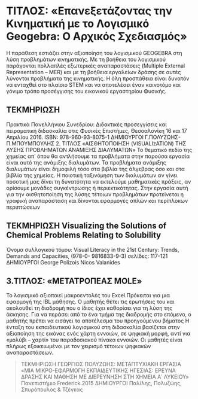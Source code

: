 # ΤΙΤΛΟΣ: «Επανεξετάζοντας την Κινηματική με το Λογισμικό Geogebra: Ο Αρχικός Σχεδιασμός» 
Η παράθεση εστιάζει στην αξιοποίηση του λογισμικού GEOGEBRA στη λύση προβλημάτων κινηματικής. Με τη βοήθεια του λογισμικού παράγονται πολλαπλές εξωτερικές αναπαραστάσεις (Multiple External Representation – MER) και με τη βοήθεια εργαλείων δράσης σε αυτές λύνονται προβλήματα της κινηματικής. Η όλη προσπάθεια είναι δυνατόν να ενταχθεί στο πλαίσιο STEM και να αποτελέσει έναν καινοτόμο και γόνιμο τρόπο προσέγγισης του εικονικού εργαστηρίου Φυσικής. 
## ΤΕΚΜΗΡΙΩΣΗ 
Πρακτικά Πανελλήνιου Συνεδρίου: Διδακτικές προσεγγίσεις και πειραματική διδασκαλία στις Φυσικές Επιστήμες, Θεσσαλονίκη 16 και 17 Απριλίου 2016. ISBN: 978-960-93-8075-1 ΔΗΜΙΟΥΡΓΟΙ Γ.ΠΟΛΥΖΩΗΣ-Π.ΜΠΟΥΜΠΟΥΛΗΣ 2. ΤΙΤΛΟΣ «ΑΙΣΘΗΤΟΠΟΙΗΣΗ (VISUALIzATION) ΤΗΣ ΛΥΣΗΣ ΠΡΟΒΛΗΜΑΤΩΝ ΑΝΑΜΙΞΗΣ ΔΙΑΛΥΜΑΤΩΝ» Το θεματικό πεδίο της χημείας απ΄ όπου θα αντλήσουμε τα προβλήματα στην παρούσα εργασία είναι αυτό της ανάμιξης διαλυμάτων. Τα προβλήματα ανάμιξης διαλυμάτων είναι δημοφιλή τόσο στα βιβλία της άλγεβρας όσο και στα βιβλία της χημείας. Η ποιοτική ταξινόμηση των διαλυμάτων αν γίνει ποσοτική μας δίνει τη δυνατότητα να εκτελούμε μαθηματικές πράξεις, αν ορίσουμε μονάδες συγκέντρωσης ή περιεκτικότητας. Στην εργασία αυτή για την αισθητοποίηση της λύσης τέτοιων προβλημάτων προτείνεται η γραφική αναπαράσταση και δίνονται εφαρμογές απλών και περίπλοκων περιπτώσεων 
## ΤΕΚΜΗΡΙΩΣΗ Visualizing the Solutions of Chemical Problems Relating to Solubility 
Όνομα συλλογικού τόμου: Visual Literacy in the 21st Century: Trends, Demands and Capacities, (978-0- 9816833-9-3) σελίδες: 117-121 ΔΗΜΙΟΥΡΓΟΙ George Polizois Nicos Valanides 
## 3.ΤΙΤΛΟΣ: «ΜΕΤΑΤΡΟΠΕΑΣ ΜΟLE» 
Το λογισμικό αξιοποιεί μακροεντολές του Excel.Πρόκειται για μια εφαρμογή της IBL μάθησης. Ο μαθητής θέτει τις ερωτήσεις του και ακολουθεί τη διαδρομή που ο ίδιος έχει καθορίσει για τη λύση της άσκησης. Για να περάσει από το ένα τμήμα της διαδρομής στο επόμενο, ο μαθητής πρέπει να εισάγει το αποτέλεσμα του προηγούμενου βήματος Η ένταξη του εκπαιδευτικού λογισμικού στη διδασκαλία βασίζεται στην αξιοποίηση της εικόνας ενός χάρτη εννοιών, σε ψηφιακή μορφή, αντί για «μολύβι – χαρτί» του παραδοσιακού πίνακα εννοιών. Οι μαθητές είναι πλήρως εξοικειωμένοι με τον χειρισμό τέτοιων ψηφιακών αναπαραστάσεων. 
> ΤΕΚΜΗΡΙΩΣΗ ΓΕΩΡΓΙΟΣ ΠΟΛΥΖΩΗΣ: ΜΕΤΑΠΤΥΧΙΑΚΗ ΕΡΓΑΣΙΑ «ΜΙΑ ΜΙΚΡΟ-ΕΦΑΡΜΟΓΗ ΕΚΠΑΙΔΕΥΤΙΚΗΣ ΗΓΕΣΙΑΣ: ΕΡΕΥΝΑ ΔΡΑΣΗΣ ΚΑΙ ΜΑΘΗΣΗ ΜΕ ΔΙΕΡΕΥΝΗΣΗ ΣΤΗ XHMEIA A΄ ΛΥΚΕΙΟΥ» Πανεπιστήμιο Frederick.2015 ΔΗΜΙΟΥΡΓΟΙ Παλίλης, Πολυζώης, Σπυρόπουλος & Τζέγκας
